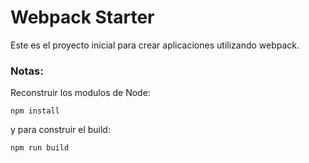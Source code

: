 

# Webpack Starter

Este es el proyecto inicial para crear aplicaciones utilizando webpack.

### Notas:

Reconstruir los modulos de Node:
```
npm install
```
y  para construir el build:
```
npm run build
```